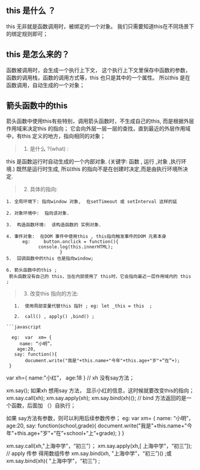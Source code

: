 
## this 是什么 ？

this  无非就是函数调用时，被绑定的一个对象。 我们只需要知道this在不同场景下的绑定规则即可；

##  this 是怎么来的？

函数被调用时，会生成一个执行上下文， 这个执行上下文里保存中函数的参数，函数的调用栈，函数的调用方式等，this 也只是其中的一个属性。 所以this 是在函数调用，自动生成的一个对象；

##  箭头函数中的this 

箭头函数中使用this有些特别，调用箭头函数时，不生成自己的this, 而是根据外层作用域来决定this 的指向； 它会向外层一层一层的查找，直到最近的外层作用域中，有this 定义的地方，指向相同的对象；


> 1. 是什么 ?(what) : 

 this 是函数运行时自动生成的一个内部对象.  (关键字: 函数 , 运行 ,对象 ,执行环境.)  既然是运行时生成, 所以this 的指向不是在创建时决定,而是由执行环境所决定.
 
> 2. 具体的指向: 

    1. 全局环境下: 指向window 对象,  在setTimeout 或 setInterval 这样的延

    2. 对象环境中:  指向该对象.

    3.  构造函数环境:  该构造函数的 实例对象.

    4. 事件对象:  在DOM 事件中使用this , this指向触发事件的DOM 元素本身       
          eg:     button.onclick = function(){
                console.log(this.innerHTML);  
                        }
    5.  回调函数中的this 也是指向window;

    6. 箭头函数中的this ;
     箭头函数没有自己的 this，当在内部使用了 this时，它会指向最近一层作用域内的 this ;


> 3.   改变this  指向的方法:

       1.  使用局部变量代替this 指针 ; eg: let _this = this  ;

       2.  call() , apply() ,bind() ;

    ```javascript

      eg:  var  xm= {
         name: “小明”，
        age:20,
       say: function(){
           document.write("我是"+this.name+"今年"+this.age+"岁"+“在”+);
     } 

  var  xh={
       name:"小红"，
         age:18
}            //  xh  没有say方法；

xm.say();
如果xh 想用say 方法， 显示小红的信息，这时候就要改变this的指向；
xm.say.call(xh);
xm.say.apply(xh);
xm.say.bind(xh)();   // bind 方法返回的是一个函数，后面加 （）自执行；

如果 say方法有参数，则可以利用后续参数传参；
  eg:  var  xm= {
         name: “小明”，
        age:20,
       say: function(school,grade){
           document.write("我是"+this.name+"今年"+this.age+"岁"+“在”+school+“上”+grade);
} 
}

xm.say.call(xh,"上海中学"，“初三”）；
xm.say.apply(xh,[ 上海中学"，“初三”]); //  apply 传参 得用数组传参
xm.say.bind(xh, "上海中学"，“初三”)() ;或 xm.say.bind(xh)( "上海中学"，“初三”) ;


 ```   


                       






